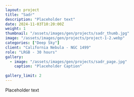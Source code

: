 ```yaml
---
layout: project
title: "Sadr"
description: "Placeholder text"
date: 2024-11-03T10:20:00Z
weight: 1
thumbnail: "/assets/images/gen/projects/sadr_thumb.jpg"
image: "/assets/images/gen/projects/project-1-2.webp"
categories: ["Deep Sky"]
client: "California Nebula - NGC 1499"
role: "LRGB - 30 hours"
gallery:
  - image: "/assets/images/gen/projects/sadr_page.jpg"
    caption: "Placeholder Caption"
  
gallery_limit: 2
---
```


Placeholder text